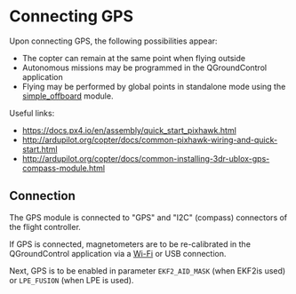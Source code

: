 Connecting GPS
==

Upon connecting GPS, the following possibilities appear:

* The copter can remain at the same point when flying outside
* Autonomous missions may be programmed in the QGroundControl application
* Flying may be performed by global points in standalone mode using the [simple_offboard](simple_offboard.md) module.

Useful links:

* https://docs.px4.io/en/assembly/quick_start_pixhawk.html
* http://ardupilot.org/copter/docs/common-pixhawk-wiring-and-quick-start.html
* http://ardupilot.org/copter/docs/common-installing-3dr-ublox-gps-compass-module.html

Connection
---

The GPS module is connected to "GPS" and "I2C" (compass) connectors of the flight controller.

If GPS is connected, magnetometers are to be re-calibrated in the QGroundControl application via a [Wi-Fi](wifi.md) or USB connection.

Next, GPS is to be enabled in parameter `EKF2_AID_MASK` (when EKF2is used) or `LPE_FUSION` (when LPE is used).
